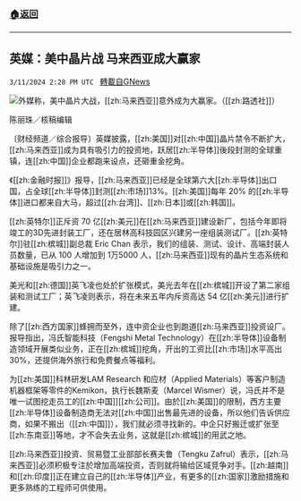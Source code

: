 ###  [:house:返回](README.md)
---


## 英媒：美中晶片战 马来西亚成大赢家
`3/11/2024 2:28 PM UTC ` [轉載自GNews](https://gnews.org/articles/2384970)

![](https://img.ltn.com.tw/Upload/business/page/800/2024/03/11/phpmSdZkS.jpg "")外媒称，美中晶片大战，[[zh:马来西亚]]意外成为大赢家。（[[zh:路透社]]）

陈丽珠／核稿编辑

〔财经频道／综合报导〕英媒披露，[[zh:美国]]对[[zh:中国]]晶片禁令不断扩大，[[zh:马来西亚]]成为具有吸引力的投资地，跃居[[zh:半导体]]後段封测的全球重镇，连[[zh:中国]]企业都跑来设点，还砸重金挖角。

《[[zh:金融时报]]》报导，[[zh:马来西亚]]已经是全球第六大[[zh:半导体]]出口国，占全球[[zh:半导体]]封测[[zh:市场]]13%。[[zh:美国]]每年 20% 的[[zh:半导体]]进口都来自大马，超过[[zh:台湾]]、[[zh:日本]]或[[zh:韩国]]。

[[zh:英特尔]]正斥资 70 亿[[zh:美元]]在[[zh:马来西亚]]建设新厂，包括今年即将竣工的3D先进封装工厂，还在居林高科技园区兴建另一座组装测试厂。[[zh:英特尔]]驻[[zh:槟城]]副总裁 Eric Chan 表示，我们的组装、测试、设计、高端封装人员数量，已从 100 人增加到 1万5000 人，[[zh:马来西亚]]现有的晶片生态系统和基础设施是吸引力之一。

美光和[[zh:德国]]英飞凌也处於扩张模式，美光去年在[[zh:槟城]]开设了第二家组装和测试工厂；英飞凌则表示，将在未来五年内斥资高达 54 亿[[zh:美元]]进行扩建。

除了[[zh:西方国家]]蜂拥而至外，连中资企业也到跑道[[zh:马来西亚]]投资设厂。报导指出，冯氏智能科技（Fengshi Metal  Technology）在[[zh:半导体]]设备制造领域开展类似业务，正在[[zh:槟城]]挖角，开出的工资比[[zh:市场]]水平高出30%，还提供海外旅行和免费餐点等福利。

为[[zh:美国]]科林研发LAM Research 和应材（Applied Materials）等客户制造机器框架等零件的Kemikon，执行长魏斯麦（Marcel Wismer）说，冯氏并不是唯一试图挖走员工的[[zh:中国]][[zh:公司]]。由於[[zh:美国]]的限制，西方主要[[zh:半导体]]设备制造商无法对[[zh:中国]]出售最先进的设备，所以他们告诉供应商，如果不搬出（[[zh:中国]]），我们就必须寻找新的。中企只好搬迁或扩张至[[zh:东南亚]]等地，才不会失去业务，这就是[[zh:槟城]]的用武之地。

[[zh:马来西亚]]投资、贸易暨工业部部长赛夫鲁（Tengku Zafrul）表示，[[zh:马来西亚]]必须积极专注於增加高端投资，否则就将输给区域竞争对手。[[zh:越南]]和[[zh:印度]]正在建立自己的[[zh:半导体]]产业，有更多的[[zh:国家]]激励措施和更多熟练的工程师可供使用。
